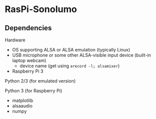 RasPi-Sonolumo
==============

Dependencies
------------

Hardware
- OS supporting ALSA or ALSA emulation (typically Linux)
- USB microphone or some other ALSA-visible input device (built-in laptop webcam)
	- device name (get using `arecord -l; alsamixer`)
- Raspberry Pi 3

Python 2/3 (for emulated version)

Python 3 (for Raspberry Pi)
- matplotlib
- alsaaudio
- numpy

